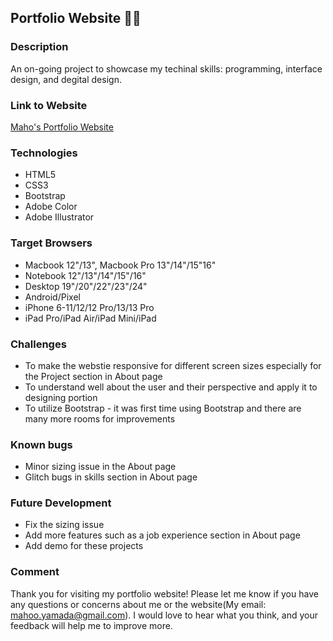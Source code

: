 ## Portfolio Website 👩‍💻
### Description
An on-going project to showcase my techinal skills: programming, interface design, and degital design. 

### Link to Website
[Maho's Portfolio Website](https://ymd99mh.github.io/portfolio/public/index.html)

### Technologies
* HTML5
* CSS3
* Bootstrap
* Adobe Color
* Adobe Illustrator 

### Target Browsers
* Macbook 12"/13", Macbook Pro 13"/14"/15"16"
* Notebook 12"/13"/14"/15"/16"
* Desktop 19"/20"/22"/23"/24"
* Android/Pixel
* iPhone 6-11/12/12 Pro/13/13 Pro
* iPad Pro/iPad Air/iPad Mini/iPad

### Challenges
* To make the webstie responsive for different screen sizes especially for the Project section in About page
* To understand well about the user and their perspective and apply it to designing portion
* To utilize Bootstrap - it was first time using Bootstrap and there are many more rooms for improvements

### Known bugs
* Minor sizing issue in the About page
* Glitch bugs in skills section in About page

### Future Development
* Fix the sizing issue
* Add more features such as a job experience section in About page
* Add demo for these projects

### Comment
Thank you for visiting my portfolio website! Please let me know if you have any questions or concerns about me or the website(My email: mahoo.yamada@gmail.com). I would love to hear what you think, and your feedback will help me to improve more. 
